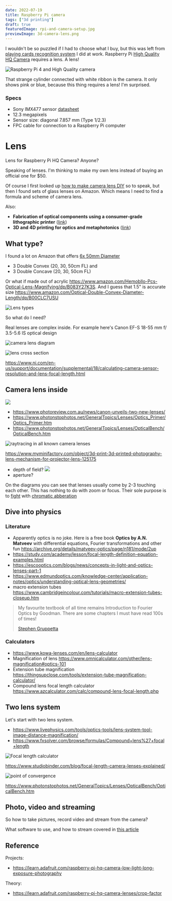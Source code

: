 ```yaml
---
date: 2022-07-19
title: Raspberry Pi camera
tags: ["3d printing"]
draft: true
featuredImage: rpi-and-camera-setup.jpg
previewImage: 3d-camera-lens.png
---
```


I wouldn't be so puzzled if I had to choose what I buy, but this was left from [playing cards recognition system](/projects/playing-card-recognition-system) I did at work. Raspberry Pi [High Quality HQ Camera](https://www.adafruit.com/product/4561) requires a lens. A lens!

![Raspberry Pi 4 and High Quality camera](./rpi-and-camera-setup.jpg)

That strange cylinder connected with white ribbon is the camera. It only shows pink or blue, because this thing requires a lens! I'm surprised.

### Specs

- Sony IMX477 sensor [datasheet](https://www.sony-semicon.co.jp/products/common/pdf/IMX477-AACK_Flyer.pdf)
- 12.3 megapixels
- Sensor size: diagonal 7.857 mm (Type 1/2.3) 
- FPC cable for connection to a Raspberry Pi computer

# Lens

Lens for Raspberry Pi HQ Camera? Anyone?

Speaking of lenses. I'm thinking to make my own lens instead of buying an official one for $50.

Of course I first looked up [how to make camera lens DIY](https://www.youtube.com/watch?v=miuhxhodpiQ) so to speak, but then I found sets of glass lenses on Amazon. Which means I need to find a formula and scheme of camera lens.

Also: 

- **Fabrication of optical components using a consumer-grade lithographic printer** ([link](https://opg.optica.org/oe/fulltext.cfm?uri=oe-27-21-30405&id=422075))
- **3D and 4D printing for optics and metaphotonics** ([link](https://www.degruyter.com/document/doi/10.1515/nanoph-2019-0483/html))

## What type?

I found a lot on Amazon that offers [6x 50mm Diameter](https://www.amazon.com/Amlong-Crystal-Premium-Optical-Diameter/dp/B07Z3CVFMB/)

- 3 Double Convex (20, 30, 50cm FL) and
- 3 Double Concave (20, 30, 50cm FL)

Or what if made out of acrylic https://www.amazon.com/Hemobllo-Pcs-Optical-Lens-Magnifying/dp/B083Y27K3S. And I guess that 1.5" is accurate size https://www.amazon.com/Optical-Double-Convex-Diameter-Length/dp/B00CLC7USU

![Lens types](./lens-types.png)

So what do I need? 

Real lenses are complex inside. For example here's Canon EF-S 18-55 mm f/ 3.5-5.6 IS optical design

![camera lens diagram](./lens-groups.gif)



![lens cross section](./lens-cross-section.webp)

https://www.ni.com/en-us/support/documentation/supplemental/18/calculating-camera-sensor-resolution-and-lens-focal-length.html

## Camera lens inside

![](./lens-mechanism-for-projector-lens.jpg)

- https://www.photoreview.com.au/news/canon-unveils-two-new-lenses/
- https://www.photonstophotos.net/GeneralTopics/Lenses/Optics_Primer/Optics_Primer.htm
- https://www.photonstophotos.net/GeneralTopics/Lenses/OpticalBench/OpticalBench.htm

![raytracing in all known camera lenses](./photons-to-photos.png)

https://www.myminifactory.com/object/3d-print-3d-printed-photography-lens-mechanism-for-projector-lens-125175

- depth of field?
![](./field-of-view.webp)
- aperture?

On the diagrams you can see that lenses usually come by 2-3 touching each other. This has nothing to do with zoom or focus. Their sole purpose is to [fight](https://www.dpreview.com/articles/0173425621/flat-elements-developed-by-harvard-could-make-camera-lenses-smaller-lighter-and-better) with [chromatic abberation](http://hyperphysics.phy-astr.gsu.edu/hbase/geoopt/aber2.html)

## Dive into physics

### Literature

- Apparently optics is no joke. Here is a free book **Optics by A.N. Matveev** with differential equations, Fourier transformations and other fun https://archive.org/details/matveev-optics/page/n181/mode/2up
- https://study.com/academy/lesson/focal-length-definition-equation-examples.html
- https://escooptics.com/blogs/news/concepts-in-light-and-optics-lenses-part-1
- https://www.edmundoptics.com/knowledge-center/application-notes/optics/understanding-optical-lens-geometries/
- macro extension tubes https://www.cambridgeincolour.com/tutorials/macro-extension-tubes-closeup.htm

> My favourite textbook of all time remains Introduction to Fourier Optics by Goodman. There are some chapters I must have read 100s of times!
>
> [Stephen Gruppetta](https://twitter.com/s_gruppetta_ct/status/1552345687316205568)

### Calculators

- https://www.kowa-lenses.com/en/lens-calculator
- Magnification of lens https://www.omnicalculator.com/other/lens-magnification#optics-101
- Extension tube magnification https://thingsupclose.com/tools/extension-tube-magnification-calculator/
- Compound lens focal length calculator https://www.azcalculator.com/calc/compound-lens-focal-length.php

## Two lens system

Let's start with two lens system.

- https://www.livephysics.com/tools/optics-tools/lens-system-tool-image-distance-magnification/
- https://www.fxsolver.com/browse/formulas/Compound+lens%27+focal+length

![Focal length calculator](./focal-length-calculator.png)




https://www.studiobinder.com/blog/focal-length-camera-lenses-explained/

![point of convergence](./focal-length-point-of-convergence.webp)

https://www.photonstophotos.net/GeneralTopics/Lenses/OpticalBench/OpticalBench.htm


## Photo, video and streaming

So how to take pictures, record video and stream from the camera?

What software to use, and how to stream covered in [this article](https://www.tomshardware.com/how-to/use-raspberry-pi-camera-with-bullseye)


## Reference

Projects:
- https://learn.adafruit.com/raspberry-pi-hq-camera-low-light-long-exposure-photography

Theory:
- https://learn.adafruit.com/raspberry-pi-hq-camera-lenses/crop-factor
